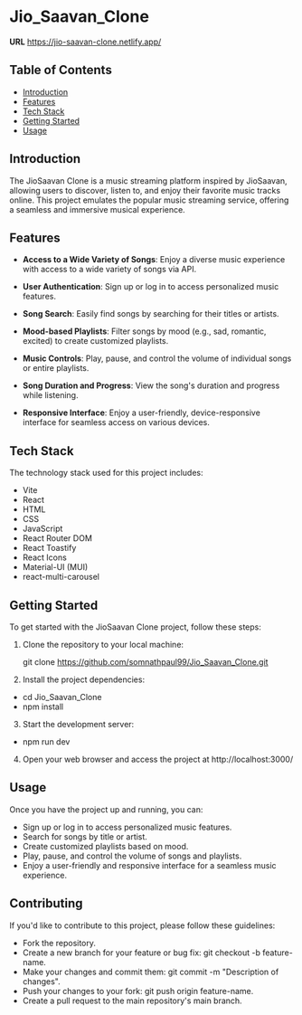 # Jio_Saavan_Clone

**URL** https://jio-saavan-clone.netlify.app/

## Table of Contents

- [Introduction](#introduction)
- [Features](#features)
- [Tech Stack](#tech-stack)
- [Getting Started](#getting-started)
- [Usage](#usage)

## Introduction

The JioSaavan Clone is a music streaming platform inspired by JioSaavan, allowing users to discover, listen to, and enjoy their favorite music tracks online. This project emulates the popular music streaming service, offering a seamless and immersive musical experience.

## Features

- **Access to a Wide Variety of Songs**: Enjoy a diverse music experience with access to a wide variety of songs via API.

- **User Authentication**: Sign up or log in to access personalized music features.

- **Song Search**: Easily find songs by searching for their titles or artists.

- **Mood-based Playlists**: Filter songs by mood (e.g., sad, romantic, excited) to create customized playlists.

- **Music Controls**: Play, pause, and control the volume of individual songs or entire playlists.

- **Song Duration and Progress**: View the song's duration and progress while listening.

- **Responsive Interface**: Enjoy a user-friendly, device-responsive interface for seamless access on various devices.

## Tech Stack

The technology stack used for this project includes:

- Vite
- React
- HTML
- CSS
- JavaScript
- React Router DOM
- React Toastify
- React Icons
- Material-UI (MUI)
- react-multi-carousel

## Getting Started

To get started with the JioSaavan Clone project, follow these steps:

1. Clone the repository to your local machine:

   git clone https://github.com/somnathpaul99/Jio_Saavan_Clone.git

2. Install the project dependencies:

- cd Jio_Saavan_Clone
- npm install

3. Start the development server:

- npm run dev

4. Open your web browser and access the project at http://localhost:3000/

## Usage

Once you have the project up and running, you can:

- Sign up or log in to access personalized music features.
- Search for songs by title or artist.
- Create customized playlists based on mood.
- Play, pause, and control the volume of songs and playlists.
- Enjoy a user-friendly and responsive interface for a seamless music experience.

## Contributing

If you'd like to contribute to this project, please follow these guidelines:

- Fork the repository.
- Create a new branch for your feature or bug fix: git checkout -b feature-name.
- Make your changes and commit them: git commit -m "Description of changes".
- Push your changes to your fork: git push origin feature-name.
- Create a pull request to the main repository's main branch.
